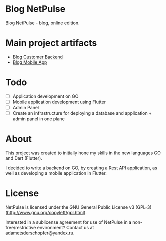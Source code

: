 # Blog NetPulse
Blog NetPulse - blog, online edition.

# Main project artifacts
- [Blog Customer Backend](https://github.com/NetPulseProjects/blog-customer-backend)
- [Blog Mobile App](https://github.com/NetPulseProjects/blog-mobile-app)

# Todo
- [ ] Application development on GO
- [ ] Mobile application development using Flutter
- [ ] Admin Panel
- [ ] Create an infrastructure for deploying a database and application + admin panel in one plane

# About
This project was created to initially hone my skills in the new languages GO and Dart (Flutter).

I decided to write a backend on GO, by creating a Rest API application, as well as developing a mobile application in Flutter.

# License 
NetPulse is licensed under the GNU General Public License v3 (GPL-3) (http://www.gnu.org/copyleft/gpl.html).

Interested in a sublicense agreement for use of NetPulse in a non-free/restrictive environment? Contact us at adametsderschopfer@yandex.ru.
